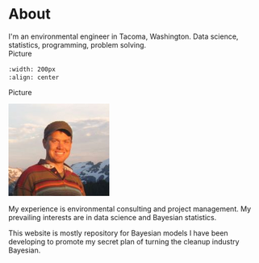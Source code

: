 # About

I'm an environmental engineer in Tacoma, Washington.  Data science, statistics, programming, problem solving.  
Picture
```{Greg Brunkhorst 10 years ago} images/GregBrunkhorstMtBaker.jpg
:width: 200px
:align: center
```

Picture

<img src="images/GregBrunkhorstMtBaker.jpg" alt="Greg Brunkhorst 10 years ago" width="200"/>

My experience is environmental consulting and project management.  My prevailing interests are in data science and Bayesian statistics.

This website is mostly repository for Bayesian models I have been developing to promote my secret plan of turning the cleanup industry Bayesian.  

```{tableofcontents}
```
